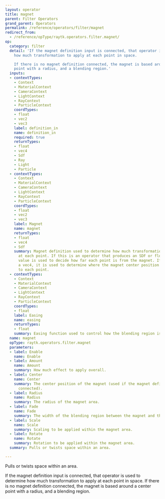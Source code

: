 ```yaml
---
layout: operator
title: magnet
parent: Filter Operators
grand_parent: Operators
permalink: /reference/operators/filter/magnet
redirect_from:
  - /reference/opType/raytk.operators.filter.magnet/
op:
  category: filter
  detail: 'If the magnet definition input is connected, that operator is used to determine
    how much transformation to apply at each point in space.

    If there is no magnet definition connected, the magnet is based around a center
    point with a radius, and a blending region.'
  inputs:
  - contextTypes:
    - Context
    - MaterialContext
    - CameraContext
    - LightContext
    - RayContext
    - ParticleContext
    coordTypes:
    - float
    - vec2
    - vec3
    label: definition_in
    name: definition_in
    required: true
    returnTypes:
    - float
    - vec4
    - Sdf
    - Ray
    - Light
    - Particle
  - contextTypes:
    - Context
    - MaterialContext
    - CameraContext
    - LightContext
    - RayContext
    - ParticleContext
    coordTypes:
    - float
    - vec2
    - vec3
    label: Magnet
    name: magnet
    returnTypes:
    - float
    - vec4
    - Sdf
    summary: Magnet definition used to determine how much transformation to apply
      at each point. If this is an operator that produces an SDF or float value, that
      value is used to decide how far each point is from the magnet. If it returns
      a vec4, it is used to determine where the magnet center position is relative
      to each point.
  - contextTypes:
    - Context
    - MaterialContext
    - CameraContext
    - LightContext
    - RayContext
    - ParticleContext
    coordTypes:
    - float
    label: Easing
    name: easing
    returnTypes:
    - float
    summary: Easing function used to control how the blending region is smoothed.
  name: magnet
  opType: raytk.operators.filter.magnet
  parameters:
  - label: Enable
    name: Enable
  - label: Amount
    name: Amount
    summary: How much effect to apply overall.
  - label: Center
    name: Center
    summary: The center position of the magnet (used if the magnet definition is not
      connected).
  - label: Radius
    name: Radius
    summary: The radius of the magnet area.
  - label: Fade
    name: Fade
    summary: The width of the blending region between the magnet and the rest of space.
  - label: Scale
    name: Scale
    summary: Scaling to be applied within the magnet area.
  - label: Rotate
    name: Rotate
    summary: Rotation to be applied within the magnet area.
  summary: Pulls or twists space within an area.

---
```



Pulls or twists space within an area.

If the magnet definition input is connected, that operator is used to determine how much transformation to apply at each point in space.
If there is no magnet definition connected, the magnet is based around a center point with a radius, and a blending region.